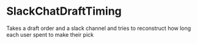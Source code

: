 # SlackChatDraftTiming
Takes a draft order and a slack channel and tries to reconstruct how long each user spent to make their pick
